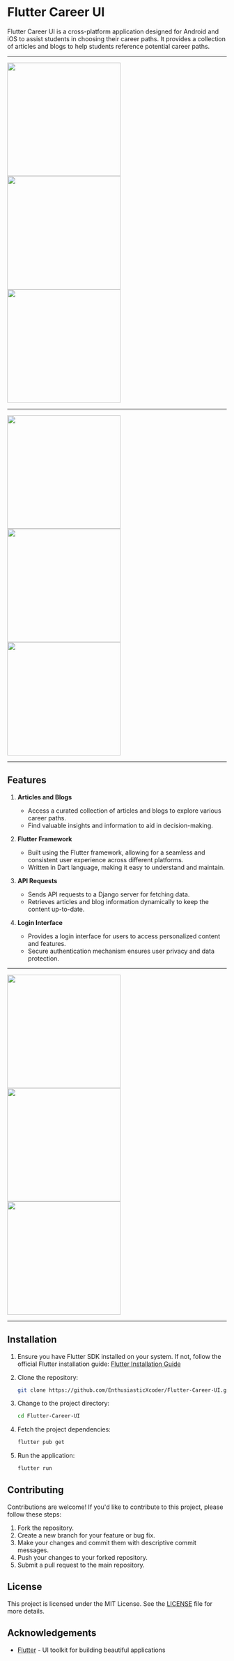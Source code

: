 # Flutter Career UI
Flutter Career UI is a cross-platform application designed for Android and iOS to assist students in choosing their career paths. It provides a collection of articles and blogs to help students reference potential career paths.

---

<p float="left">
   <img src="example_images/Example_8.jpg" width="260" />
   <img src="example_images/Example_9.jpg" width="260" /> 
   <img src="example_images/Example_7.jpg" width="260" />
</p>

---

<p float="left">
   <img src="example_images/Example_6.jpg" width="260" /> 
   <img src="example_images/Example_4.jpg" width="260" /> 
   <img src="example_images/Example_3.jpg" width="260" /> 
</p>

---

## Features

1. **Articles and Blogs**
   - Access a curated collection of articles and blogs to explore various career paths.
   - Find valuable insights and information to aid in decision-making.

2. **Flutter Framework**
   - Built using the Flutter framework, allowing for a seamless and consistent user experience across different platforms.
   - Written in Dart language, making it easy to understand and maintain.

3. **API Requests**
   - Sends API requests to a Django server for fetching data.
   - Retrieves articles and blog information dynamically to keep the content up-to-date.

4. **Login Interface**
   - Provides a login interface for users to access personalized content and features.
   - Secure authentication mechanism ensures user privacy and data protection.

---

<p float="left">
   <img src="example_images/Example_1.jpg" width="260" /> 
   <img src="example_images/Example_5.jpg" width="260" /> 
   <img src="example_images/Example_2.jpg" width="260" /> 
</p>

---

## Installation
1. Ensure you have Flutter SDK installed on your system. If not, follow the official Flutter installation guide: [Flutter Installation Guide](https://flutter.dev/docs/get-started/install)

2. Clone the repository:
   ```bash
   git clone https://github.com/EnthusiasticXcoder/Flutter-Career-UI.git
   ```

3. Change to the project directory:
   ```bash
   cd Flutter-Career-UI
   ```

4. Fetch the project dependencies:
   ```bash
   flutter pub get
   ```

5. Run the application:
   ```bash
   flutter run
   ```

## Contributing
Contributions are welcome! If you'd like to contribute to this project, please follow these steps:

1. Fork the repository.
2. Create a new branch for your feature or bug fix.
3. Make your changes and commit them with descriptive commit messages.
4. Push your changes to your forked repository.
5. Submit a pull request to the main repository.

## License
This project is licensed under the MIT License. See the [LICENSE](LICENSE) file for more details.

## Acknowledgements
- [Flutter](https://flutter.dev/) - UI toolkit for building beautiful applications